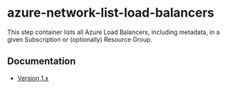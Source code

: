 # azure-network-list-load-balancers

This step container lists all Azure Load Balancers, including metadata, in a given
Subscription or (optionally) Resource Group.

## Documentation

* [Version 1.x](docs/v1.md)
